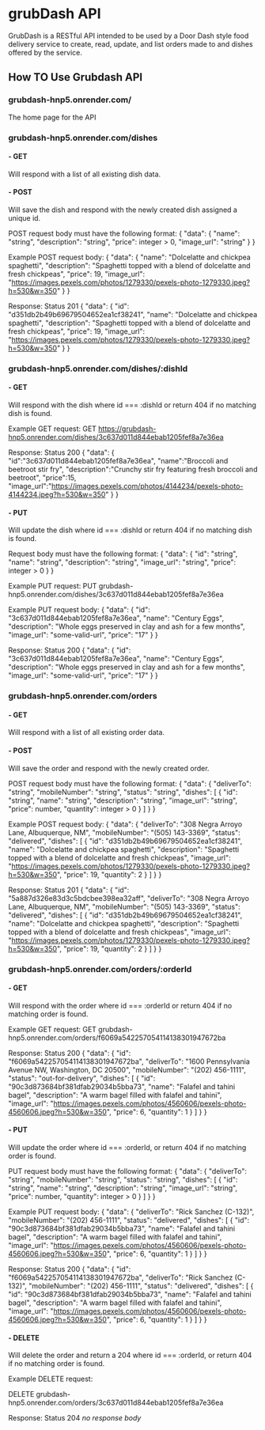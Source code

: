 # grubDash API
GrubDash is a RESTful API intended to be used by a Door Dash style food delivery service to create, read, update, and list orders made to and dishes offered by the service.

## How TO Use Grubdash API

### grubdash-hnp5.onrender.com/
The home page for the API

### grubdash-hnp5.onrender.com/dishes
#### - GET 
Will respond with a list of all existing dish data.


#### - POST 
Will save the dish and respond with the newly created dish assigned a unique id.

POST request body must have the following format:
{
  "data": {
    "name": "string",
    "description": "string",
    "price": integer > 0,
    "image_url": "string"
  }
}

Example POST request body:
{
  "data": {
    "name": "Dolcelatte and chickpea spaghetti",
    "description": "Spaghetti topped with a blend of dolcelatte and fresh chickpeas",
    "price": 19,
    "image_url": "https://images.pexels.com/photos/1279330/pexels-photo-1279330.jpeg?h=530&w=350"
  }
}

Response:
Status 201
{
  "data": {
    "id": "d351db2b49b69679504652ea1cf38241",
    "name": "Dolcelatte and chickpea spaghetti",
    "description": "Spaghetti topped with a blend of dolcelatte and fresh chickpeas",
    "price": 19,
    "image_url": "https://images.pexels.com/photos/1279330/pexels-photo-1279330.jpeg?h=530&w=350"
  }
}


### grubdash-hnp5.onrender.com/dishes/:dishId
#### - GET
Will respond with the dish where id === :dishId or return 404 if no matching dish is found.

Example GET request:
GET https://grubdash-hnp5.onrender.com/dishes/3c637d011d844ebab1205fef8a7e36ea

Response:
Status 200
{
  "data": {
    "id":"3c637d011d844ebab1205fef8a7e36ea",
    "name":"Broccoli and beetroot stir fry",
    "description":"Crunchy stir fry featuring fresh broccoli and beetroot",
    "price":15,
    "image_url":"https://images.pexels.com/photos/4144234/pexels-photo-4144234.jpeg?h=530&w=350"
  }
}


#### - PUT
Will update the dish where id === :dishId or return 404 if no matching dish is found.

Request body must have the following format:
{
  "data": {
    "id": "string",
    "name": "string",
    "description": "string",
    "image_url": "string",
    "price": integer > 0
  }
}

Example PUT request:
PUT grubdash-hnp5.onrender.com/dishes/3c637d011d844ebab1205fef8a7e36ea

Example PUT request body:
{
  "data": {
    "id": "3c637d011d844ebab1205fef8a7e36ea",
    "name": "Century Eggs",
    "description": "Whole eggs preserved in clay and ash for a few months",
    "image_url": "some-valid-url",
    "price": "17"
  }
}

Response:
Status 200
{
  "data": {
    "id": "3c637d011d844ebab1205fef8a7e36ea",
    "name": "Century Eggs",
    "description": "Whole eggs preserved in clay and ash for a few months",
    "image_url": "some-valid-url",
    "price": "17"
  }
}

### grubdash-hnp5.onrender.com/orders
#### - GET
Will respond with a list of all existing order data.

#### - POST
Will save the order and respond with the newly created order.

POST request body must have the following format:
{
  "data": {
    "deliverTo": "string",
    "mobileNumber": "string",
    "status": "string",
    "dishes": [
      {
        "id": "string",
        "name": "string",
        "description": "string",
        "image_url": "string",
        "price": number,
        "quantity": integer > 0
      }
    ]
  }
}

Example POST request body:
{
  "data": {
    "deliverTo": "308 Negra Arroyo Lane, Albuquerque, NM",
    "mobileNumber": "(505) 143-3369",
    "status": "delivered",
    "dishes": [
      {
        "id": "d351db2b49b69679504652ea1cf38241",
        "name": "Dolcelatte and chickpea spaghetti",
        "description": "Spaghetti topped with a blend of dolcelatte and fresh chickpeas",
        "image_url": "https://images.pexels.com/photos/1279330/pexels-photo-1279330.jpeg?h=530&w=350",
        "price": 19,
        "quantity": 2
      }
    ]
  }
}

Response:
Status 201
{
  "data": {
    "id": "5a887d326e83d3c5bdcbee398ea32aff",
    "deliverTo": "308 Negra Arroyo Lane, Albuquerque, NM",
    "mobileNumber": "(505) 143-3369",
    "status": "delivered",
    "dishes": [
      {
        "id": "d351db2b49b69679504652ea1cf38241",
        "name": "Dolcelatte and chickpea spaghetti",
        "description": "Spaghetti topped with a blend of dolcelatte and fresh chickpeas",
        "image_url": "https://images.pexels.com/photos/1279330/pexels-photo-1279330.jpeg?h=530&w=350",
        "price": 19,
        "quantity": 2
      }
    ]
  }
}

### grubdash-hnp5.onrender.com/orders/:orderId
#### - GET
Will respond with the order where id === :orderId or return 404 if no matching order is found.

Example GET request:
GET grubdash-hnp5.onrender.com/orders/f6069a542257054114138301947672ba

Response: 
Status 200
{
  "data": {
    "id": "f6069a542257054114138301947672ba",
    "deliverTo": "1600 Pennsylvania Avenue NW, Washington, DC 20500",
    "mobileNumber": "(202) 456-1111",
    "status": "out-for-delivery",
    "dishes": [
      {
        "id": "90c3d873684bf381dfab29034b5bba73",
        "name": "Falafel and tahini bagel",
        "description": "A warm bagel filled with falafel and tahini",
        "image_url": "https://images.pexels.com/photos/4560606/pexels-photo-4560606.jpeg?h=530&w=350",
        "price": 6,
        "quantity": 1
      }
    ]
  }
}

#### - PUT
Will update the order where id === :orderId, or return 404 if no matching order is found.

PUT request body must have the following format:
{
  "data": {
    "deliverTo": "string",
    "mobileNumber": "string",
    "status": "string",
    "dishes": [
      {
        "id": "string",
        "name": "string",
        "description": "string",
        "image_url": "string",
        "price": number,
        "quantity": integer > 0
      }
    ]
  }
}

Example PUT request body:
{
  "data": {
    "deliverTo": "Rick Sanchez (C-132)",
    "mobileNumber": "(202) 456-1111",
    "status": "delivered",
    "dishes": [
      {
        "id": "90c3d873684bf381dfab29034b5bba73",
        "name": "Falafel and tahini bagel",
        "description": "A warm bagel filled with falafel and tahini",
        "image_url": "https://images.pexels.com/photos/4560606/pexels-photo-4560606.jpeg?h=530&w=350",
        "price": 6,
        "quantity": 1
      }
    ]
  }
}

Response:
Status 200
{
  "data": {
    "id": "f6069a542257054114138301947672ba",
    "deliverTo": "Rick Sanchez (C-132)",
    "mobileNumber": "(202) 456-1111",
    "status": "delivered",
    "dishes": [
      {
        "id": "90c3d873684bf381dfab29034b5bba73",
        "name": "Falafel and tahini bagel",
        "description": "A warm bagel filled with falafel and tahini",
        "image_url": "https://images.pexels.com/photos/4560606/pexels-photo-4560606.jpeg?h=530&w=350",
        "price": 6,
        "quantity": 1
      }
    ]
  }
}

#### - DELETE
Will delete the order and return a 204 where id === :orderId, or return 404 if no matching order is found.

Example DELETE request:

DELETE grubdash-hnp5.onrender.com/orders/3c637d011d844ebab1205fef8a7e36ea

Response:
Status 204
*no response body*
